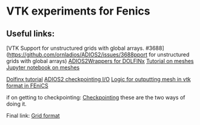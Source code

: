 # VTK experiments for Fenics



## Useful links:
[VTK Support for unstructured grids with global arrays. #3688](https://github.com/ornladios/ADIOS2/issues/3688pport for unstructured grids with global arrays)
[ADIOS2Wrappers for DOLFINx](https://github.com/jorgensd/adios4dolfinx/)
[Tutorial on meshes](https://jsdokken.com/dolfinx_docs/meshes.html)
[Jupyter notebook on meshes](https://github.com/jorgensd/dolfinx_docs/blob/main/meshes.ipynb)

[Dolfinx tutorial](https://jsdokken.com/dolfinx-tutorial/)
[ADIOS2 checkpointing I/O](https://hackmd.io/Zyz7pJWsQwCKM-t6Kr8OeQ)
[Logic for outputting mesh in vtk format in FEniCS](https://github.com/FEniCS/dolfinx/blob/main/python/dolfinx/plot.py)


if on getting to checkpointing: [Checkpointing](https://github.com/jorgensd/adios4dolfinx/issues/3) these are the two ways of doing it.

Final link:
[Grid format](https://dglaeser.github.io/gridformat/)
